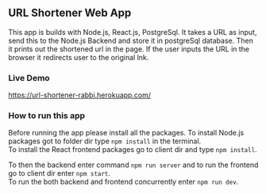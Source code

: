 ## URL Shortener Web App

This app is builds with Node.js, React.js, PostgreSql.
It takes a URL as input, send this to the Node.js Backend and store it in postgreSql database. Then it prints out the shortened url in the page.
If the user inputs the URL in the browser it redirects user to the original lnk.

### Live Demo
https://url-shortener-rabbi.herokuapp.com/

### How to run this app
Before running the app please install all the packages. To install Node.js packages got to folder dir type `npm install` in the terminal.
<br>To install the React frontend packages go to client dir and type `npm install`.

To then the backend enter command `npm run server` and to run the frontend go to client dir enter `npm start`.
<br>To run the both backend and frontend concurrently enter `npm run dev`.
